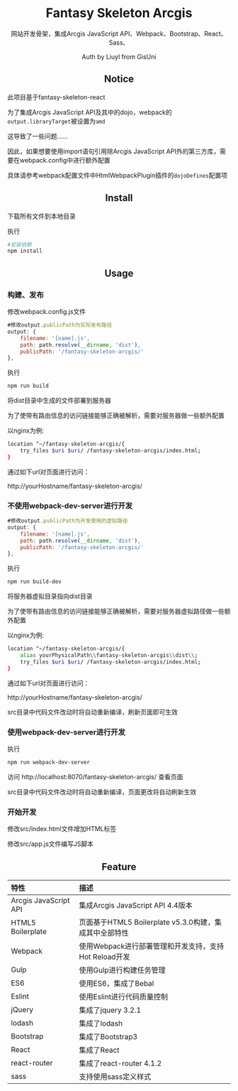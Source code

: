 <div align="center">
  <h1 align="center">Fantasy Skeleton Arcgis</h1>
  <p align="center">网站开发骨架，集成Arcgis JavaScript API、Webpack、Bootstrap、React、Sass、</p>
  <p align="center">Auth by Liuyl from GisUni</p>
</div>

<h2 align="center">Notice</h2>

此项目基于fantasy-skeleton-react

为了集成Arcgis JavaScript API及其中的dojo，webpack的`output.libraryTarget`被设置为`amd`

这导致了一些问题……

因此，如果想要使用import语句引用除Arcgis JavaScript API外的第三方库，需要在webpack.config中进行额外配置

具体请参考webpack配置文件中HtmlWebpackPlugin插件的`dojoDefines`配置项

<h2 align="center">Install</h2>

下载所有文件到本地目录

执行

```bash
#安装依赖
npm install
```

<h2 align="center">Usage</h2>

### 构建、发布

修改webpack.config.js文件

```js
#修改output.publicPath为实际发布路径
output: {
    filename: '[name].js',
    path: path.resolve(__dirname, 'dist'),
    publicPath: '/fantasy-skeleton-arcgis/'
},
```

执行

```bash
npm run build
```

将dist目录中生成的文件部署到服务器

为了使带有路由信息的访问链接能够正确被解析，需要对服务器做一些额外配置

以nginx为例:

```bash
location ^~/fantasy-skeleton-arcgis/{
	try_files $uri $uri/ /fantasy-skeleton-arcgis/index.html;
}
```

通过如下url对页面进行访问：

http://yourHostname/fantasy-skeleton-arcgis/

### 不使用webpack-dev-server进行开发
```js
#修改output.publicPath为开发使用的虚拟路径
output: {
    filename: '[name].js',
    path: path.resolve(__dirname, 'dist'),
    publicPath: '/fantasy-skeleton-arcgis/'
},
```

执行

```bash
npm run build-dev
```

将服务器虚拟目录指向dist目录

为了使带有路由信息的访问链接能够正确被解析，需要对服务器虚拟路径做一些额外配置

以nginx为例:

```bash
location ^~/fantasy-skeleton-arcgis/{
	alias yourPhysicalPath\\fantasy-skeleton-arcgis\\dist\\;
	try_files $uri $uri/ /fantasy-skeleton-arcgis/index.html;
}
```

通过如下url对页面进行访问：

http://yourHostname/fantasy-skeleton-arcgis/

src目录中代码文件改动时将自动重新编译，刷新页面即可生效


### 使用webpack-dev-server进行开发

执行

```bash
npm run webpack-dev-server
```

访问 http://localhost:8070/fantasy-skeleton-arcgis/ 查看页面

src目录中代码文件改动时将自动重新编译，页面更改将自动刷新生效

### 开始开发
修改src/index.html文件增加HTML标签

修改src/app.js文件编写JS脚本

<h2 align="center">Feature</h2>
<div align="center">

|特性|描述|
|:--------|:---------|
|Arcgis JavaScript API | 集成Arcgis JavaScript API 4.4版本 |
|HTML5 Boilerplate | 页面基于HTML5 Boilerplate v5.3.0构建，集成其中全部特性 |
|Webpack | 使用Webpack进行部署管理和开发支持，支持Hot Reload开发|
| Gulp | 使用Gulp进行构建任务管理 |
| ES6 | 使用ES6，集成了Bebal |
| Eslint | 使用Eslint进行代码质量控制 |
| jQuery | 集成了jquery 3.2.1 |
| lodash | 集成了lodash |
| Bootstrap | 集成了Bootstrap3 |
| React | 集成了React |
| react-router | 集成了react-router 4.1.2|
| sass | 支持使用sass定义样式|

</div>